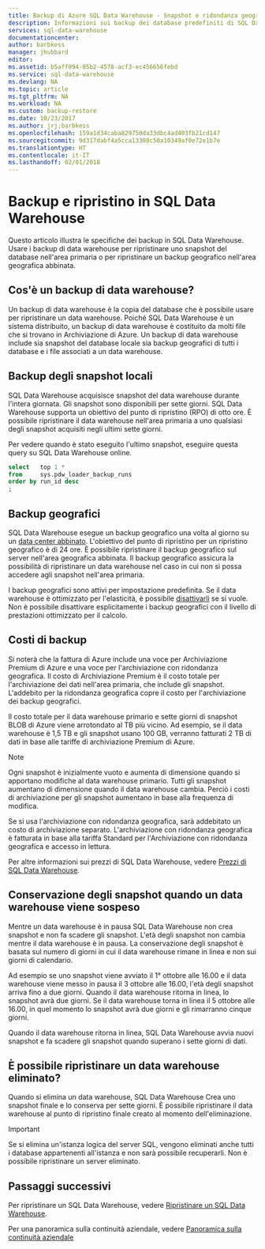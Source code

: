 ```yaml
---
title: Backup di Azure SQL Data Warehouse - Snapshot e ridondanza geografica | Documentazione Microsoft
description: Informazioni sui backup dei database predefiniti di SQL Data Warehouse che consentono di ripristinare SQL Data Warehouse di Azure in un punto di ripristino o in un'area geografica diversa.
services: sql-data-warehouse
documentationcenter: 
author: barbkess
manager: jhubbard
editor: 
ms.assetid: b5aff094-05b2-4578-acf3-ec456656febd
ms.service: sql-data-warehouse
ms.devlang: NA
ms.topic: article
ms.tgt_pltfrm: NA
ms.workload: NA
ms.custom: backup-restore
ms.date: 10/23/2017
ms.author: jrj;barbkess
ms.openlocfilehash: 159a1d34caba829750da33dbc4ad403fb21cd147
ms.sourcegitcommit: 9d317dabf4a5cca13308c50a10349af0e72e1b7e
ms.translationtype: HT
ms.contentlocale: it-IT
ms.lasthandoff: 02/01/2018
---
```

# <a name="backup-and-restore-in-sql-data-warehouse"></a>Backup e ripristino in SQL Data Warehouse
Questo articolo illustra le specifiche dei backup in SQL Data Warehouse. Usare i backup di data warehouse per ripristinare uno snapshot del database nell'area primaria o per ripristinare un backup geografico nell'area geografica abbinata. 

## <a name="what-is-a-data-warehouse-backup"></a>Cos'è un backup di data warehouse?
Un backup di data warehouse è la copia del database che è possibile usare per ripristinare un data warehouse.  Poiché SQL Data Warehouse è un sistema distribuito, un backup di data warehouse è costituito da molti file che si trovano in Archiviazione di Azure. Un backup di data warehouse include sia snapshot del database locale sia backup geografici di tutti i database e i file associati a un data warehouse. 

## <a name="local-snapshot-backups"></a>Backup degli snapshot locali
SQL Data Warehouse acquisisce snapshot del data warehouse durante l'intera giornata. Gli snapshot sono disponibili per sette giorni. SQL Data Warehouse supporta un obiettivo del punto di ripristino (RPO) di otto ore. È possibile ripristinare il data warehouse nell'area primaria a uno qualsiasi degli snapshot acquisiti negli ultimi sette giorni.

Per vedere quando è stato eseguito l'ultimo snapshot, eseguire questa query su SQL Data Warehouse online. 

```sql
select   top 1 *
from     sys.pdw_loader_backup_runs 
order by run_id desc
;
```

## <a name="geo-backups"></a>Backup geografici
SQL Data Warehouse esegue un backup geografico una volta al giorno su un [data center abbinato](../best-practices-availability-paired-regions.md). L'obiettivo del punto di ripristino per un ripristino geografico è di 24 ore. È possibile ripristinare il backup geografico sul server nell'area geografica abbinata. Il backup geografico assicura la possibilità di ripristinare un data warehouse nel caso in cui non si possa accedere agli snapshot nell'area primaria.

I backup geografici sono attivi per impostazione predefinita. Se il data warehouse è ottimizzato per l'elasticità, è possibile [disattivarli](/powershell/module/azurerm.sql/set-azurermsqldatabasegeobackuppolicy) se si vuole. Non è possibile disattivare esplicitamente i backup geografici con il livello di prestazioni ottimizzato per il calcolo.

## <a name="backup-costs"></a>Costi di backup
Si noterà che la fattura di Azure include una voce per Archiviazione Premium di Azure e una voce per l'archiviazione con ridondanza geografica. Il costo di Archiviazione Premium è il costo totale per l'archiviazione dei dati nell'area primaria, che include gli snapshot.  L'addebito per la ridondanza geografica copre il costo per l'archiviazione dei backup geografici.  

Il costo totale per il data warehouse primario e sette giorni di snapshot BLOB di Azure viene arrotondato al TB più vicino. Ad esempio, se il data warehouse è 1,5 TB e gli snapshot usano 100 GB, verranno fatturati 2 TB di dati in base alle tariffe di archiviazione Premium di Azure. 

> [!NOTE]
> Ogni snapshot è inizialmente vuoto e aumenta di dimensione quando si apportano modifiche al data warehouse primario. Tutti gli snapshot aumentano di dimensione quando il data warehouse cambia. Perciò i costi di archiviazione per gli snapshot aumentano in base alla frequenza di modifica.
> 
> 

Se si usa l'archiviazione con ridondanza geografica, sarà addebitato un costo di archiviazione separato. L'archiviazione con ridondanza geografica è fatturata in base alla tariffa Standard per l'Archiviazione con ridondanza geografica e accesso in lettura.

Per altre informazioni sui prezzi di SQL Data Warehouse, vedere [Prezzi di SQL Data Warehouse](https://azure.microsoft.com/pricing/details/sql-data-warehouse/).

## <a name="snapshot-retention-when-a-data-warehouse-is-paused"></a>Conservazione degli snapshot quando un data warehouse viene sospeso
Mentre un data warehouse è in pausa SQL Data Warehouse non crea snapshot e non fa scadere gli snapshot. L'età degli snapshot non cambia mentre il data warehouse è in pausa. La conservazione degli snapshot è basata sul numero di giorni in cui il data warehouse rimane in linea e non sui giorni di calendario.

Ad esempio se uno snapshot viene avviato il 1° ottobre alle 16.00 e il data warehouse viene messo in pausa il 3 ottobre alle 16.00, l'età degli snapshot arriva fino a due giorni. Quando il data warehouse ritorna in linea, lo snapshot avrà due giorni. Se il data warehouse torna in linea il 5 ottobre alle 16.00, in quel momento lo snapshot avrà due giorni e gli rimarranno cinque giorni.

Quando il data warehouse ritorna in linea, SQL Data Warehouse avvia nuovi snapshot e fa scadere gli snapshot quando superano i sette giorni di dati.

## <a name="can-i-restore-a-dropped-data-warehouse"></a>È possibile ripristinare un data warehouse eliminato?
Quando si elimina un data warehouse, SQL Data Warehouse Crea uno snapshot finale e lo conserva per sette giorni. È possibile ripristinare il data warehouse al punto di ripristino finale creato al momento dell'eliminazione. 

> [!IMPORTANT]
> Se si elimina un'istanza logica del server SQL, vengono eliminati anche tutti i database appartenenti all'istanza e non sarà possibile recuperarli. Non è possibile ripristinare un server eliminato.
> 

## <a name="next-steps"></a>Passaggi successivi
Per ripristinare un SQL Data Warehouse, vedere [Ripristinare un SQL Data Warehouse](sql-data-warehouse-restore-database-overview.md).

Per una panoramica sulla continuità aziendale, vedere [Panoramica sulla continuità aziendale](../sql-database/sql-database-business-continuity.md)
